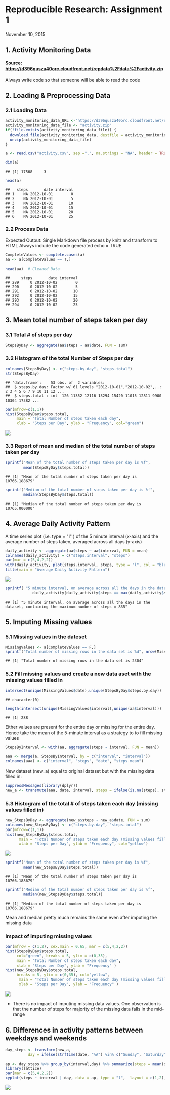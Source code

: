 # Reproducible Research: Assignment 1
November 10, 2015  

## 1. Activity Monitoring Data
#### Source: https://d396qusza40orc.cloudfront.net/repdata%2Fdata%2Factivity.zip

Always write code so that someone will be able to read the code




## 2. Loading & Preprocessing Data
### 2.1 Loading Data

```r
activity_monitoring_data_URL <-"https://d396qusza40orc.cloudfront.net/repdata/data/activity.zip"
activity_monitoring_data_file <- "activity.zip"
if(!file.exists(activity_monitoring_data_file)) {
  download.file(activity_monitoring_data, destfile = activity_monitoring_data_file)
  unzip(activity_monitoring_data_file)
}

a <- read.csv("activity.csv", sep =",", na.strings = "NA", header = TRUE)

dim(a)
```

```
## [1] 17568     3
```

```r
head(a)
```

```
##   steps       date interval
## 1    NA 2012-10-01        0
## 2    NA 2012-10-01        5
## 3    NA 2012-10-01       10
## 4    NA 2012-10-01       15
## 5    NA 2012-10-01       20
## 6    NA 2012-10-01       25
```


### 2.2 Process Data

Expected Output: Single Markdown file
process by knitr and transform to HTML
Always include the code generated echo = TRUE


```r
CompleteValues <- complete.cases(a)
aa <- a[CompleteValues == T,]

head(aa)  # Cleaned Data
```

```
##     steps       date interval
## 289     0 2012-10-02        0
## 290     0 2012-10-02        5
## 291     0 2012-10-02       10
## 292     0 2012-10-02       15
## 293     0 2012-10-02       20
## 294     0 2012-10-02       25
```

## 3. Mean total number of steps taken per day
### 3.1 Total # of steps per day

```r
StepsByDay <- aggregate(aa$steps ~ aa$date, FUN = sum)
```

### 3.2 Histogram of the total Number of Steps per day

```r
colnames(StepsByDay) <- c("steps.by.day", "steps.total")
str(StepsByDay)
```

```
## 'data.frame':	53 obs. of  2 variables:
##  $ steps.by.day: Factor w/ 61 levels "2012-10-01","2012-10-02",..: 2 3 4 5 6 7 9 10 11 12 ...
##  $ steps.total : int  126 11352 12116 13294 15420 11015 12811 9900 10304 17382 ...
```

```r
par(mfrow=c(1,1))
hist(StepsByDay$steps.total, 
     main = "Total Number of steps taken each day", 
     xlab = "Steps per Day", ylab = "Frequency", col="green")
```

![](PA1_template_files/figure-html/unnamed-chunk-4-1.png) 

### 3.3 Report of mean and median of the total number of steps taken per day

```r
sprintf("Mean of the total number of steps taken per day is %f", 
        mean(StepsByDay$steps.total))
```

```
## [1] "Mean of the total number of steps taken per day is 10766.188679"
```

```r
sprintf("Median of the total number of steps taken per day is %f", 
        median(StepsByDay$steps.total))
```

```
## [1] "Median of the total number of steps taken per day is 10765.000000"
```

## 4. Average Daily Activity Pattern
A time series plot (i.e. type = "l" ) of the 5 minute interval (x-axis) and the average number of steps taken, averaged across all days (y-axis)

```r
daily_activity <- aggregate(aa$steps ~ aa$interval, FUN = mean)
colnames(daily_activity) = c("steps.interval", "steps")
par(mar = c(5,4,2,2))
with(daily_activity, plot(steps.interval, steps, type = "l", col = "blue", ylab = "Average Steps Across All Days", xlab = "Interval"))
title(main = "Average Daily Activity Pattern")
```

![](PA1_template_files/figure-html/unnamed-chunk-6-1.png) 

```r
sprintf( "5 minute interval, on average across all the days in the dataset, containing the maximum number of steps = %d",
            daily_activity[daily_activity$steps == max(daily_activity$steps),]$steps.interval)
```

```
## [1] "5 minute interval, on average across all the days in the dataset, containing the maximum number of steps = 835"
```

## 5. Imputing Missing values
### 5.1 Missing values in the dateset

```r
MissingValues <- a[CompleteValues == F,]
sprintf("Total number of missing rows in the data set is %d", nrow(MissingValues))
```

```
## [1] "Total number of missing rows in the data set is 2304"
```

### 5.2 Fill missing values and create a new data aset with the missing values filled in

```r
intersect(unique(MissingValues$date),unique(StepsByDay$steps.by.day))
```

```
## character(0)
```

```r
length(intersect(unique(MissingValues$interval),unique(aa$interval)))
```

```
## [1] 288
```

Either values are present for the entire day or missing for the entire day. Hence take the mean of the 5-minute interval as a strategy to to fill missing values


```r
StepsByInterval <- with(aa, aggregate(steps ~ interval, FUN = mean))

aaa <- merge(a, StepsByInterval, by = c("interval", "interval"))
colnames(aaa) <- c("interval", "steps", "date", "steps.mean")
```

New dataset (new_a) equal to original dataset but with the missing data filled in:

```r
suppressMessages(library(dplyr))
new_a <- transmute(aaa, date, interval, steps = ifelse(is.na(steps), steps.mean, steps))
```

### 5.3 Histogram of the total # of steps taken each day (missing values filled in)

```r
new_StepsByDay <- aggregate(new_a$steps ~ new_a$date, FUN = sum)
colnames(new_StepsByDay) <- c("steps.by.day", "steps.total")
par(mfrow=c(1,1))
hist(new_StepsByDay$steps.total,
      main = "Total Number of steps taken each day (missing values filled)",
      xlab = "Steps per Day", ylab = "Frequency", col="yellow")
```

![](PA1_template_files/figure-html/unnamed-chunk-11-1.png) 

```r
sprintf("Mean of the total number of steps taken per day is %f", 
        mean(new_StepsByDay$steps.total))
```

```
## [1] "Mean of the total number of steps taken per day is 10766.188679"
```

```r
sprintf("Median of the total number of steps taken per day is %f", 
        median(new_StepsByDay$steps.total))
```

```
## [1] "Median of the total number of steps taken per day is 10766.188679"
```
Mean and median pretty much remains the same even after imputing the missing data


### Impact of imputing missing values

```r
par(mfrow = c(1,2), cex.main = 0.65, mar = c(5,4,2,2))
hist(StepsByDay$steps.total, 
     col="green", breaks = 5, ylim = c(0,35),
     main = "Total Number of steps taken each day",
     xlab = "Steps per Day", ylab = "Frequency" )
hist(new_StepsByDay$steps.total,
     breaks = 5, ylim = c(0,35), col="yellow", 
      main = "Total Number of steps taken each day (missing values filled)",
      xlab = "Steps per Day", ylab = "Frequency" )
```

![](PA1_template_files/figure-html/unnamed-chunk-12-1.png) 

* There is no impact of imputing missing data values. One observation is that the number of steps for  majority of the missing data falls in the mid-range


## 6. Differences in activity patterns between weekdays and weekends

```r
day_steps <- transform(new_a, 
          day = ifelse(strftime(date, "%A") %in% c("Sunday", "Saturday"), "weekend", "weekday"))

ap <- day_steps %>% group_by(interval,day) %>% summarize(steps = mean(steps))
library(lattice)
par(mar = c(5,4,2,2))
xyplot(steps ~ interval | day, data = ap, type = "l",  layout = c(1,2), ylab = "Average Number of Steps", xlab = "Interval")
```

![](PA1_template_files/figure-html/unnamed-chunk-13-1.png) 

